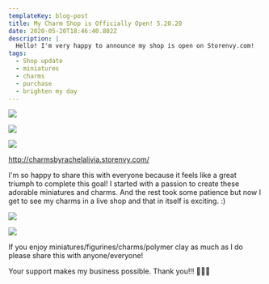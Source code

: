 ```yaml
---
templateKey: blog-post
title: My Charm Shop is Officially Open! 5.20.20
date: 2020-05-20T18:46:40.802Z
description: |
  Hello! I'm very happy to announce my shop is open on Storenvy.com!
tags:
  - Shop update
  - miniatures
  - charms
  - purchase
  - brighten my day
---
```

![](/img/business-card.png)

![](/img/img_20200512_155012_691.jpg)

![](/img/img_20200511_155941_223.jpg)

<http://charmsbyrachelalivia.storenvy.com/>

I'm so happy to share this with everyone because it feels like a great triumph to complete this goal! I started with a passion to create these adorable miniatures and charms. And the rest took some patience but now I get to see my charms in a live shop and that in itself is exciting. :) 

![](/img/watermark_2020-05-20-13-39-56.jpg)

![](/img/watermark_2020-05-19-15-09-57.jpg)

If you enjoy miniatures/figurines/charms/polymer clay as much as I do please share this with anyone/everyone!

Your support makes my business possible. Thank you!!! 💖💖💖